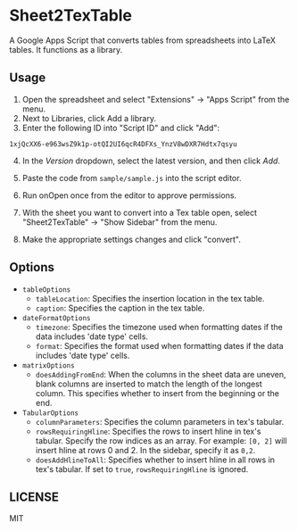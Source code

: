 # Sheet2TexTable

A Google Apps Script that converts tables from spreadsheets into LaTeX tables. It functions as a library.

## Usage

1. Open the spreadsheet and select "Extensions" → "Apps Script" from the menu.
2. Next to Libraries, click Add a library.
3. Enter the following ID into "Script ID" and click "Add":

```
1xjQcXX6-e963wsZ9k1p-otQI2UI6qcR4DFXs_YnzV8wDXR7Hdtx7qsyu
```

4. In the _Version_ dropdown, select the latest version, and then click _Add_.

5. Paste the code from `sample/sample.js` into the script editor.
6. Run onOpen once from the editor to approve permissions.
7. With the sheet you want to convert into a Tex table open, select "Sheet2TexTable" → "Show Sidebar" from the menu.
8. Make the appropriate settings changes and click "convert".

## Options

- `tableOptions`
  - `tableLocation`: Specifies the insertion location in the tex table.
  - `caption`: Specifies the caption in the tex table.
- `dateFormatOptions`
  - `timezone`: Specifies the timezone used when formatting dates if the data includes 'date type' cells.
  - `format`: Specifies the format used when formatting dates if the data includes 'date type' cells.
- `matrixOptions`
  - `doesAddingFromEnd`: When the columns in the sheet data are uneven, blank columns are inserted to match the length of the longest column. This specifies whether to insert from the beginning or the end.
- `TabularOptions`
  - `columnParameters`: Specifies the column parameters in tex's tabular.
  - `rowsRequiringHline`: Specifies the rows to insert hline in tex's tabular. Specify the row indices as an array. For example: `[0, 2]` will insert hline at rows 0 and 2. In the sidebar, specify it as `0,2`.
  - `doesAddHlineToAll`: Specifies whether to insert hline in all rows in tex's tabular. If set to `true`, `rowsRequiringHline` is ignored.

## LICENSE

MIT
